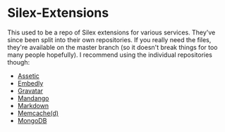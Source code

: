 Silex-Extensions
=================

This used to be a repo of Silex extensions for various services. They've since been split into their own repositories. If you really need the files, they're available on the master branch (so it doesn't break things for too many people hopefully). I recommend using the individual repositories though:

* [Assetic](https://github.com/mheap/Silex-Assetic)
* [Embedly](https://github.com/mheap/Silex-Embedly)
* [Gravatar](https://github.com/mheap/Silex-Gravatar)
* [Mandango](https://github.com/mheap/Silex-Mandango)
* [Markdown](https://github.com/mheap/Silex-Markdown)
* [Memcache(d)](https://github.com/mheap/Silex-Memcache)
* [MongoDB](https://github.com/mheap/Silex-Mongo)